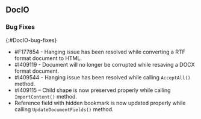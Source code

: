 ## DocIO

### Bug Fixes
{:#DocIO-bug-fixes}

* \#F177854 - Hanging issue has been resolved while converting a RTF format document to HTML. 
* \#I409119 - Document will no longer be corrupted while resaving a DOCX format document.
* \#I409544 - Hanging issue has been resolved while calling `AcceptAll()` method.
* \#I409115 – Child shape is now preserved properly while calling `ImportContent()` method.
* Reference field with hidden bookmark is now updated properly while calling `UpdateDocumentFields()` method.
